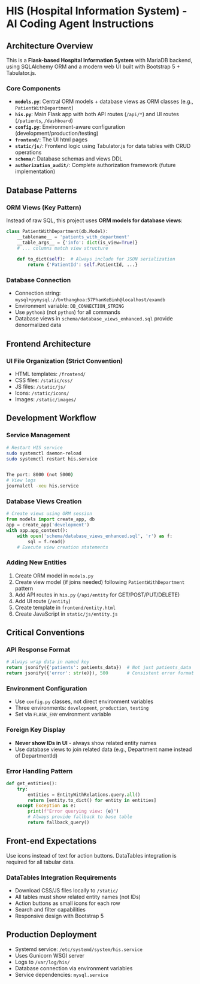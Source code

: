 # HIS (Hospital Information System) - AI Coding Agent Instructions

## Architecture Overview

This is a **Flask-based Hospital Information System** with MariaDB backend, using SQLAlchemy ORM and a modern web UI built with Bootstrap 5 + Tabulator.js.

### Core Components
- **`models.py`**: Central ORM models + database views as ORM classes (e.g., `PatientWithDepartment`)
- **`his.py`**: Main Flask app with both API routes (`/api/*`) and UI routes (`/patients`, `/dashboard`)
- **`config.py`**: Environment-aware configuration (development/production/testing)
- **`frontend/`**: The UI html pages
- **`static/js/`**: Frontend logic using Tabulator.js for data tables with CRUD operations
- **`schema/`**: Database schemas and views DDL
- **`authorization_audit/`**: Complete authorization framework (future implementation)

## Database Patterns

### ORM Views (Key Pattern)
Instead of raw SQL, this project uses **ORM models for database views**:
```python
class PatientWithDepartment(db.Model):
    __tablename__ = 'patients_with_department'
    __table_args__ = {'info': dict(is_view=True)}
    # ... columns match view structure
    
    def to_dict(self):  # Always include for JSON serialization
        return {'PatientId': self.PatientId, ...}
```

### Database Connection
- Connection string: `mysql+pymysql://bvthanghoa:57PhanKeBinh@localhost/examdb`
- Environment variable: `DB_CONNECTION_STRING` 
- Use `python3` (not `python`) for all commands
- Database views in `schema/database_views_enhanced.sql` provide denormalized data

## Frontend Architecture


### UI File Organization (Strict Convention)
- HTML templates: `/frontend/`
- CSS files: `/static/css/`
- JS files: `/static/js/`
- Icons: `/static/icons/`
- Images: `/static/images/`

## Development Workflow

### Service Management
```bash
# Restart HIS service
sudo systemctl daemon-reload
sudo systemctl restart his.service


The port: 8000 (not 5000)
# View logs
journalctl -xeu his.service
```

### Database Views Creation
```python
# Create views using ORM session
from models import create_app, db
app = create_app('development')
with app.app_context():
    with open('schema/database_views_enhanced.sql', 'r') as f:
        sql = f.read()
    # Execute view creation statements
```

### Adding New Entities
1. Create ORM model in `models.py`
2. Create view model (if joins needed) following `PatientWithDepartment` pattern
3. Add API routes in `his.py` (`/api/entity` for GET/POST/PUT/DELETE)
4. Add UI route (`/entity`)
5. Create template in `frontend/entity.html`
6. Create JavaScript in `static/js/entity.js` 

## Critical Conventions

### API Response Format
```python
# Always wrap data in named key
return jsonify({'patients': patients_data})  # Not just patients_data
return jsonify({'error': str(e)}), 500       # Consistent error format
```

### Environment Configuration
- Use `config.py` classes, not direct environment variables
- Three environments: `development`, `production`, `testing`
- Set via `FLASK_ENV` environment variable

### Foreign Key Display
- **Never show IDs in UI** - always show related entity names
- Use database views to join related data (e.g., Department name instead of DepartmentId)

### Error Handling Pattern
```python
def get_entities():
    try:
        entities = EntityWithRelations.query.all()
        return [entity.to_dict() for entity in entities]
    except Exception as e:
        print(f"Error querying view: {e}")
        # Always provide fallback to base table
        return fallback_query()
```

## Front-end Expectations
Use icons instead of text for action buttons.
DataTables integration is required for all tabular data.


### DataTables Integration Requirements
- Download CSS/JS files locally to `/static/`
- All tables must show related entity names (not IDs)
- Action buttons as small icons for each row
- Search and filter capabilities
- Responsive design with Bootstrap 5

## Production Deployment

- Systemd service: `/etc/systemd/system/his.service`
- Uses Gunicorn WSGI server
- Logs to `/var/log/his/`
- Database connection via environment variables
- Service dependencies: `mysql.service`

